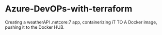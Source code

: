 # Azure-DevOPs-with-terraform
 Creating a weatherAPI .netcore:7 app, containerizing iT TO A Docker image, pushing it to the Docker HUB.
